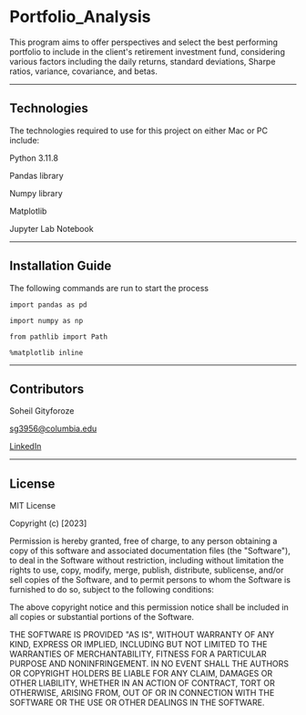 # Portfolio_Analysis

This program aims to offer perspectives and select the best performing portfolio to include in the client's retirement investment fund, considering various factors including the daily returns, standard deviations, Sharpe ratios, variance, covariance, and betas. 

---

## Technologies

The technologies required to use for this project on either Mac or PC include:

Python 3.11.8

Pandas library

Numpy library

Matplotlib

Jupyter Lab Notebook

---

## Installation Guide

The following commands are run to start the process

`import pandas as pd`

`import numpy as np`

`from pathlib import Path`

`%matplotlib inline`

---

## Contributors

Soheil Gityforoze

sg3956@columbia.edu

[LinkedIn](https://www.linkedin.com/feed/)

---

## License

MIT License

Copyright (c) [2023]

Permission is hereby granted, free of charge, to any person obtaining a copy of this software and associated documentation files (the "Software"), to deal in the Software without restriction, including without limitation the rights to use, copy, modify, merge, publish, distribute, sublicense, and/or sell copies of the Software, and to permit persons to whom the Software is furnished to do so, subject to the following conditions:

The above copyright notice and this permission notice shall be included in all copies or substantial portions of the Software.

THE SOFTWARE IS PROVIDED "AS IS", WITHOUT WARRANTY OF ANY KIND, EXPRESS OR IMPLIED, INCLUDING BUT NOT LIMITED TO THE WARRANTIES OF MERCHANTABILITY, FITNESS FOR A PARTICULAR PURPOSE AND NONINFRINGEMENT. IN NO EVENT SHALL THE AUTHORS OR COPYRIGHT HOLDERS BE LIABLE FOR ANY CLAIM, DAMAGES OR OTHER
LIABILITY, WHETHER IN AN ACTION OF CONTRACT, TORT OR OTHERWISE, ARISING FROM, OUT OF OR IN CONNECTION WITH THE SOFTWARE OR THE USE OR OTHER DEALINGS IN THE SOFTWARE.
